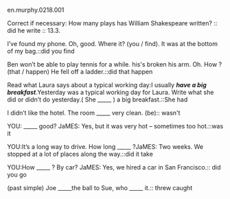 en.murphy.0218.001


Correct if necessary: How many plays has William Shakespeare written? :: did he write :: 13.3. 

I’ve found my phone. Oh, good. Where it? (you / find). It was at the bottom of my bag.::did you find

Ben won’t be able to play tennis for a while. his's broken his arm. Oh. How ? (that / happen) He fell off a ladder.::did that happen

Read what Laura says about a typical working day:I usually ***have a big breakfast***.Yesterday was a typical working day for Laura. Write what she did or didn’t do yesterday.( She _____ ) a big breakfast.::She had 

I didn’t like the hotel. The room _____ very clean. (be):: wasn't

YOU: _____ good? JaMES: Yes, but it was very hot – sometimes too hot.::was it 

YOU:It’s a long way to drive. How long _____ ?JaMES: Two weeks. We stopped at a lot of places along the way.::did it take

YOU:How _____ ? By car? JaMES: Yes, we hired a car in San Francisco.:: did you go

(past simple) Joe _____the ball to Sue, who _____ it.:: threw caught
